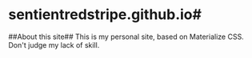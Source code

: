 # sentientredstripe.github.io#
##About this site##
This is my personal site, based on Materialize CSS.  Don't judge my lack of skill.

